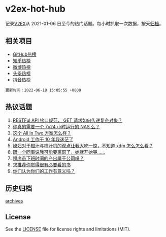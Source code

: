 # v2ex-hot-hub

 记录[V2EX](https://www.v2ex.com/)从 2021-01-06 日至今的热门话题。每小时抓取一次数据，按天[归档](archives)。
 
 ## 相关项目

- [GitHub热榜](https://github.com/snaildev/github-hot-hub)
- [知乎热榜](https://github.com/snaildev/zhihu-hot-hub)
- [微博热榜](https://github.com/snaildev/weibo-hot-hub)
- [头条热榜](https://github.com/snaildev/toutiao-hot-hub)
- [抖音热榜](https://github.com/snaildev/douyin-hot-hub)


 `更新时间：2022-06-18 15:05:55 +0800`

## 热议话题

1. [RESTFul API 接口规范， GET 请求如何传递复杂对象？](https://www.v2ex.com/t/860356)
1. [你真的需要一个 7x24 小时运行的 NAS 么？](https://www.v2ex.com/t/860428)
1. [这个 All In Two 方案怎么样？](https://www.v2ex.com/t/860324)
1. [Android 工作干 10 年我迷茫了](https://www.v2ex.com/t/860443)
1. [媳妇对于橙汁与榨汁机的观点让我大吃一惊，不知道 xdm 怎么怎么看？](https://www.v2ex.com/t/860392)
1. [跟一个同事说我可能要离职了，她就开始哭……](https://www.v2ex.com/t/860441)
1. [程序员下班时间的产出属于公司吗？](https://www.v2ex.com/t/860394)
1. [求推荐你觉得很有必要看的书](https://www.v2ex.com/t/860479)
1. [你们认为你们的工作有意义吗？](https://www.v2ex.com/t/860422)

## 历史归档

[archives](archives)

## License

See the [LICENSE](LICENSE) file for license rights and limitations (MIT).
